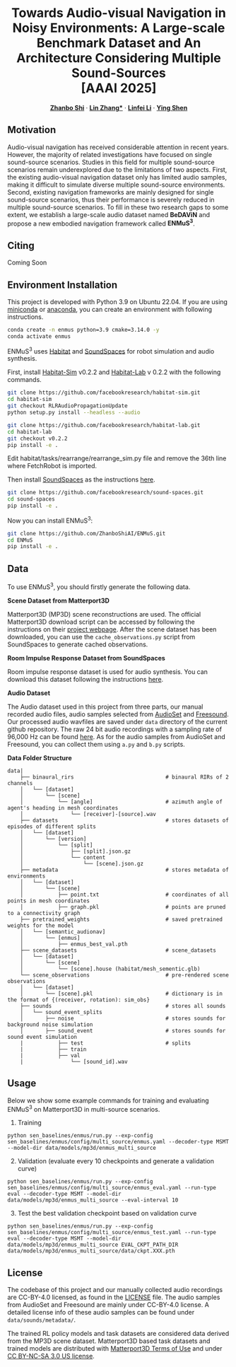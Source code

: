 <p align="center">
  <h1 align="center">
    Towards Audio-visual Navigation in Noisy Environments: A Large-scale Benchmark Dataset and An Architecture Considering Multiple Sound-Sources
   <br>
    [AAAI 2025]
  </h1>

  <p align="center">
  <a href="https://github.com/ZhanboShiAI"><strong>Zhanbo Shi</strong></a>
  ·
  <a href="https://scholar.google.com/citations?user=8VOk_S4AAAAJ&hl=en"><strong>Lin Zhang*</strong></a>
  ·
  <a href="https://github.com/lif314"><strong>Linfei Li</strong></a>
  ·
  <a href="https://scholar.google.com/citations?user=A0N_mS0AAAAJ&hl=en"><strong>Ying Shen</strong></a>
</p>

## Motivation
Audio-visual navigation has received considerable attention in recent years. However, the majority of related investigations have focused on single sound-source scenarios. Studies in this field for multiple sound-source scenarios remain underexplored due to the limitations of two aspects. First, the existing audio-visual navigation dataset only has limited audio samples, making it difficult to simulate diverse multiple sound-source environments. Second, existing navigation frameworks are mainly designed for single sound-source scenarios, thus their performance is severely reduced in multiple sound-source scenarios. To fill in these two research gaps to some extent, we establish a large-scale audio dataset named **BeDAViN** and propose a new embodied navigation framework called **ENMuS<sup>3</sup>**.

## Citing
Coming Soon

## Environment Installation
This project is developed with Python 3.9 on Ubuntu 22.04. If you are using [miniconda](https://docs.conda.io/en/latest/miniconda.html) or [anaconda](https://anaconda.org/), you can create an environment with following instructions. 

```bash
conda create -n enmus python=3.9 cmake=3.14.0 -y
conda activate enmus
```

ENMuS<sup>3</sup> uses [Habitat](https://github.com/facebookresearch/habitat-lab) and [SoundSpaces](https://github.com/facebookresearch/sound-spaces) for robot simulation and audio synthesis.

First, install [Habitat-Sim](https://github.com/facebookresearch/habitat-sim/tree/v0.2.2) v0.2.2 and [Habitat-Lab](https://github.com/facebookresearch/habitat-lab/tree/v0.2.2) v 0.2.2 with the following commands.

```bash
git clone https://github.com/facebookresearch/habitat-sim.git
cd habitat-sim
git checkout RLRAudioPropagationUpdate
python setup.py install --headless --audio

git clone https://github.com/facebookresearch/habitat-lab.git
cd habitat-lab
git checkout v0.2.2
pip install -e .
```

Edit habitat/tasks/rearrange/rearrange_sim.py file and remove the 36th line where FetchRobot is imported.

Then install [SoundSpaces](https://github.com/facebookresearch/sound-spaces) as the instructions [here](https://github.com/facebookresearch/sound-spaces/blob/main/INSTALLATION.md).

```bash
git clone https://github.com/facebookresearch/sound-spaces.git
cd sound-spaces
pip install -e .
```

Now you can install ENMuS<sup>3</sup>:

```bash
git clone https://github.com/ZhanboShiAI/ENMuS.git
cd ENMuS
pip install -e .
```

## Data
To use ENMuS<sup>3</sup>, you should firstly generate the following data. 

**Scene Dataset from Matterport3D**

Matterport3D (MP3D) scene reconstructions are used. The official Matterport3D download script can be accessed by following the instructions on their [project webpage](https://niessner.github.io/Matterport/). After the scene dataset has been downloaded, you can use the `cache_observations.py` script from SoundSpaces to generate cached observations. 

**Room Impulse Response Dataset from SoundSpaces**

Room impulse response dataset is used for audio synthesis. You can download this dataset following the instructions [here](https://github.com/facebookresearch/sound-spaces/blob/main/soundspaces/README.md).

**Audio Dataset**

The Audio dataset used in this project from three parts, our manual recorded audio files, audio samples selected from [AudioSet](https://research.google.com/audioset/) and [Freesound](https://annotator.freesound.org/). Our processed audio wavfiles are saved under `data` directory of the current github repository. The raw 24 bit audio recordings with a sampling rate of 96,000 Hz can be found [here](). As for the audio samples from AudioSet and Freesound, you can collect them using `a.py` and `b.py` scripts. 

**Data Folder Structure**
```
data|
    ├── binaural_rirs                             # binaural RIRs of 2 channels
    │   └── [dataset]
    │       └── [scene]
    │           └── [angle]                       # azimuth angle of agent's heading in mesh coordinates
    │               └── [receiver]-[source].wav
    ├── datasets                                  # stores datasets of episodes of different splits
    │   └── [dataset]
    │       └── [version]
    │           └── [split]
    │               ├── [split].json.gz
    │               └── content
    │                   └── [scene].json.gz
    ├── metadata                                  # stores metadata of environments
    │   └── [dataset]
    │       └── [scene]
    │           ├── point.txt                     # coordinates of all points in mesh coordinates
    │           ├── graph.pkl                     # points are pruned to a connectivity graph
    ├── pretrained_weights                        # saved pretrained weights for the model
    │   └── [semantic_audionav]
    │       └── [enmus]
    │           ├── enmus_best_val.pth
    ├── scene_datasets                            # scene_datasets
    │   └── [dataset]
    │       └── [scene]
    │           └── [scene].house (habitat/mesh_sementic.glb)
    └── scene_observations                        # pre-rendered scene observations
    │   └── [dataset]
    │       └── [scene].pkl                       # dictionary is in the format of {(receiver, rotation): sim_obs}
    ├── sounds                                    # stores all sounds
    │   └── sound_event_splits
    │       ├── noise                             # stores sounds for background noise simulation
    │       ├── sound_event                       # stores sounds for sound event simulation
    |           ├── test                          # splits
    |           ├── train
    |           ├── val
    |               └── [sound_id].wav
```

## Usage
Below we show some example commands for training and evaluating ENMuS<sup>3</sup> on Matterport3D in multi-source scenarios.
1. Training
```
python sen_baselines/enmus/run.py --exp-config sen_baselines/enmus/config/multi_source/enmus.yaml --decoder-type MSMT --model-dir data/models/mp3d/enmus_multi_source
```

2. Validation (evaluate every 10 checkpoints and generate a validation curve)
```
python sen_baselines/enmus/run.py --exp-config sen_baselines/enmus/config/multi_source/enmus_eval.yaml --run-type eval --decoder-type MSMT --model-dir data/models/mp3d/enmus_multi_source --eval-interval 10
```

3. Test the best validation checkpoint based on validation curve
```
python sen_baselines/enmus/run.py --exp-config sen_baselines/enmus/config/multi_source/enmus_test.yaml --run-type eval --decoder-type MSMT --model-dir data/models/mp3d/enmus_multi_source EVAL_CKPT_PATH_DIR data/models/mp3d/enmus_multi_source/data/ckpt.XXX.pth
```

## License
The codebase of this project and our manually collected audio recordings are CC-BY-4.0 licensed, as found in the [LICENSE](LICENSE) file. The audio samples from AudioSet and Freesound are mainly under CC-BY-4.0 license. A detailed license info of these audio samples can be found under `data/sounds/metadata/`. 

The trained RL policy models and task datasets are considered data derived from the MP3D scene dataset. Matterport3D based task datasets and trained models are distributed with [Matterport3D Terms of Use](http://kaldir.vc.in.tum.de/matterport/MP_TOS.pdf) and under [CC BY-NC-SA 3.0 US license](https://creativecommons.org/licenses/by-nc-sa/3.0/us/).
